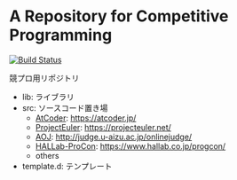 
# A Repository for Competitive Programming

[![Build Status](https://travis-ci.com/ArkArk/competitive-programming.svg?branch=master)](https://travis-ci.com/ArkArk/competitive-programming)

競プロ用リポジトリ

- lib: ライブラリ
- src: ソースコード置き場
  - [AtCoder](./src/AtCoder): https://atcoder.jp/
  - [ProjectEuler](./src/ProjectEuler): https://projecteuler.net/
  - [AOJ](./src/AOJ): http://judge.u-aizu.ac.jp/onlinejudge/
  - [HALLab-ProCon](./src/HALLab-ProCon): https://www.hallab.co.jp/progcon/
  - others
- template.d: テンプレート
